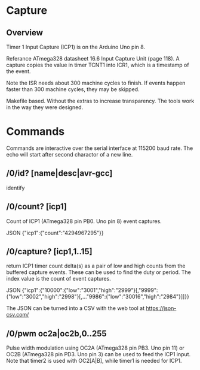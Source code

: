 # Capture 

## Overview

Timer 1 Input Capture (ICP1) is on the Arduino Uno pin 8. 

Referance ATmega328 datasheet 16.6 Input Capture Unit (page 118). A capture copies the value in timer TCNT1 into ICR1, which is a timestamp of the event.

Note the ISR needs about 300 machine cycles to finish. If events happen faster than 300 machine cycles, they may be skipped.

Makefile based. Without the extras to increase transparency. The tools work in the way they were designed. 

# Commands

Commands are interactive over the serial interface at 115200 baud rate. The echo will start after second charactor of a new line. 

## /0/id? [name|desc|avr-gcc]

identify 

## /0/count? [icp1]

Count of ICP1 (ATmega328 pin PB0. Uno pin 8) event captures. 

JSON {"icp1":{"count":"4294967295"}}

## /0/capture? [icp1,1..15] 

return ICP1 timer count delta(s) as a pair of low and high counts from the buffered capture events. These can be used to find the duty or period. The index value is the count of event captures.

JSON {"icp1":{"10000":{"low":"3001","high":"2999"}[,"9999":{"low":"3002","high":"2998"}[,..."9986":{"low":"30016","high":"2984"}]]}}
    
The JSON can be turned into a CSV with the web tool at https://json-csv.com/

## /0/pwm oc2a|oc2b,0..255

Pulse width modulation using OC2A (ATmega328 pin PB3. Uno pin 11) or OC2B (ATmega328 pin PD3. Uno pin 3) can be used to feed the ICP1 input. Note that timer2 is used with OC2[A|B], while timer1 is needed for ICP1.